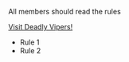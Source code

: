 All members should read the rules

[Visit Deadly Vipers!](https://github.com/deadlyvipers)

* Rule 1
* Rule 2




